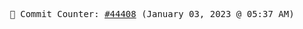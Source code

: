 <p align="center">
    <samp>
        📮 Commit Counter: <a href="https://github.com/Javascript-void0/Javascript-void0/commits/main">#44408</a> (January 03, 2023 @ 05:37 AM)
    </samp>
</p>